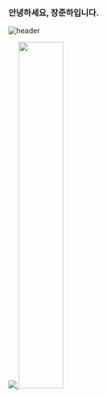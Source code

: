 ### 안녕하세요, 장준하입니다.

![header](https://capsule-render.vercel.app/api?type=waving&color=timeGradient&text=I'm%20Junha%20👋&animation=twinkling&fontSize=35&fontAlignY=40&fontAlign=70&height=250)

<a href="s">
  <img src="https://github-readme-stats.vercel.app/api/top-langs/?username=jjhox&exclude_repo=dkssud8150.github.io&layout=compact&theme=tokyonight" />
</a>
<a href="s">
  <img src="https://github-readme-stats.vercel.app/api?username=jjhox&theme=tokyonight&show_icons=true" width="42%" />
</a>
